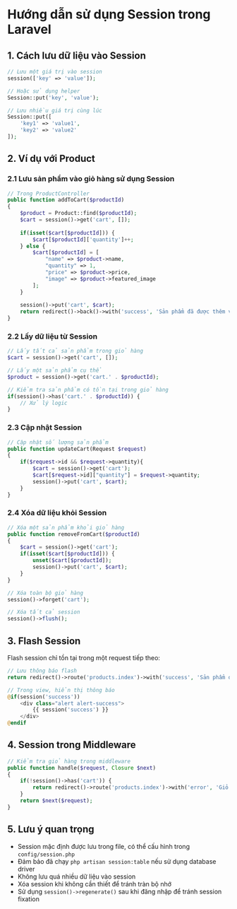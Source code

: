 # Hướng dẫn sử dụng Session trong Laravel

## 1. Cách lưu dữ liệu vào Session

```php
// Lưu một giá trị vào session
session(['key' => 'value']);

// Hoặc sử dụng helper
Session::put('key', 'value');

// Lưu nhiều giá trị cùng lúc
Session::put([
    'key1' => 'value1',
    'key2' => 'value2'
]);
```

## 2. Ví dụ với Product

### 2.1 Lưu sản phẩm vào giỏ hàng sử dụng Session

```php
// Trong ProductController
public function addToCart($productId)
{
    $product = Product::find($productId);
    $cart = session()->get('cart', []);
    
    if(isset($cart[$productId])) {
        $cart[$productId]['quantity']++;
    } else {
        $cart[$productId] = [
            "name" => $product->name,
            "quantity" => 1,
            "price" => $product->price,
            "image" => $product->featured_image
        ];
    }
    
    session()->put('cart', $cart);
    return redirect()->back()->with('success', 'Sản phẩm đã được thêm vào giỏ hàng!');
}
```

### 2.2 Lấy dữ liệu từ Session

```php
// Lấy tất cả sản phẩm trong giỏ hàng
$cart = session()->get('cart', []);

// Lấy một sản phẩm cụ thể
$product = session()->get('cart.' . $productId);

// Kiểm tra sản phẩm có tồn tại trong giỏ hàng
if(session()->has('cart.' . $productId)) {
    // Xử lý logic
}
```

### 2.3 Cập nhật Session

```php
// Cập nhật số lượng sản phẩm
public function updateCart(Request $request)
{
    if($request->id && $request->quantity){
        $cart = session()->get('cart');
        $cart[$request->id]["quantity"] = $request->quantity;
        session()->put('cart', $cart);
    }
}
```

### 2.4 Xóa dữ liệu khỏi Session

```php
// Xóa một sản phẩm khỏi giỏ hàng
public function removeFromCart($productId)
{
    $cart = session()->get('cart');
    if(isset($cart[$productId])) {
        unset($cart[$productId]);
        session()->put('cart', $cart);
    }
}

// Xóa toàn bộ giỏ hàng
session()->forget('cart');

// Xóa tất cả session
session()->flush();
```

## 3. Flash Session

Flash session chỉ tồn tại trong một request tiếp theo:

```php
// Lưu thông báo flash
return redirect()->route('products.index')->with('success', 'Sản phẩm đã được tạo thành công!');

// Trong view, hiển thị thông báo
@if(session('success'))
    <div class="alert alert-success">
        {{ session('success') }}
    </div>
@endif
```

## 4. Session trong Middleware

```php
// Kiểm tra giỏ hàng trong middleware
public function handle($request, Closure $next)
{
    if(!session()->has('cart')) {
        return redirect()->route('products.index')->with('error', 'Giỏ hàng trống!');
    }
    return $next($request);
}
```

## 5. Lưu ý quan trọng

- Session mặc định được lưu trong file, có thể cấu hình trong `config/session.php`
- Đảm bảo đã chạy `php artisan session:table` nếu sử dụng database driver
- Không lưu quá nhiều dữ liệu vào session
- Xóa session khi không cần thiết để tránh tràn bộ nhớ
- Sử dụng `session()->regenerate()` sau khi đăng nhập để tránh session fixation
``` 